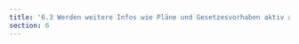 ```yaml
---
title: '6.3 Werden weitere Infos wie Pläne und Gesetzesvorhaben aktiv auf der Website veröffentlicht?'
section: 6
---
```

